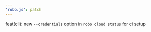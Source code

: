 ```yaml
---
'robo.js': patch
---
```


feat(cli): new `--credentials` option in `robo cloud status` for ci setup
